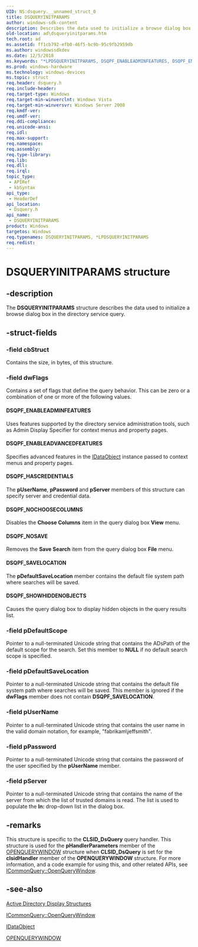 ```yaml
---
UID: NS:dsquery.__unnamed_struct_0
title: DSQUERYINITPARAMS
author: windows-sdk-content
description: Describes the data used to initialize a browse dialog box in the directory service query.
old-location: ad\dsqueryinitparams.htm
tech.root: ad
ms.assetid: ff1cb792-efb0-46f5-bc9b-95c9fb2959db
ms.author: windowssdkdev
ms.date: 12/5/2018
ms.keywords: "*LPDSQUERYINITPARAMS, DSQPF_ENABLEADMINFEATURES, DSQPF_ENABLEADVANCEDFEATURES, DSQPF_HASCREDENTIALS, DSQPF_NOCHOOSECOLUMNS, DSQPF_NOSAVE, DSQPF_SAVELOCATION, DSQPF_SHOWHIDDENOBJECTS, DSQUERYINITPARAMS, DSQUERYINITPARAMS structure [Active Directory], LPDSQUERYINITPARAMS, LPDSQUERYINITPARAMS structure pointer [Active Directory], _glines_dsqueryinitparams, ad.dsqueryinitparams, dsquery/DSQUERYINITPARAMS, dsquery/LPDSQUERYINITPARAMS"
ms.prod: windows-hardware
ms.technology: windows-devices
ms.topic: struct
req.header: dsquery.h
req.include-header: 
req.target-type: Windows
req.target-min-winverclnt: Windows Vista
req.target-min-winversvr: Windows Server 2008
req.kmdf-ver: 
req.umdf-ver: 
req.ddi-compliance: 
req.unicode-ansi: 
req.idl: 
req.max-support: 
req.namespace: 
req.assembly: 
req.type-library: 
req.lib: 
req.dll: 
req.irql: 
topic_type:
 - APIRef
 - kbSyntax
api_type:
 - HeaderDef
api_location:
 - Dsquery.h
api_name:
 - DSQUERYINITPARAMS
product: Windows
targetos: Windows
req.typenames: DSQUERYINITPARAMS, *LPDSQUERYINITPARAMS
req.redist: 
---
```


# DSQUERYINITPARAMS structure


## -description


The <b>DSQUERYINITPARAMS</b> structure describes the data used to initialize a browse dialog box in the directory service query.


## -struct-fields




### -field cbStruct

Contains the size, in bytes,  of this structure.


### -field dwFlags

Contains a set of flags that define the query behavior. This can be zero or a combination of one or more of the following values.



#### DSQPF_ENABLEADMINFEATURES

Uses features supported by the directory service administration tools, such as Admin Display Specifier for context menus and property pages.



#### DSQPF_ENABLEADVANCEDFEATURES

Specifies advanced features in the <a href="_ole_idataobject">IDataObject</a> instance passed to context menus and property pages.



#### DSQPF_HASCREDENTIALS

The <b>pUserName</b>, <b>pPassword</b> and <b>pServer</b> members of this structure can specify server and credential data.



#### DSQPF_NOCHOOSECOLUMNS

Disables the <b>Choose Columns</b> item in the query dialog box <b>View</b> menu.



#### DSQPF_NOSAVE

Removes the <b>Save Search</b> item from the query dialog box <b>File</b> menu.



#### DSQPF_SAVELOCATION

The <b>pDefaultSaveLocation</b> member contains the default file system path where searches will be saved.



#### DSQPF_SHOWHIDDENOBJECTS

Causes the query dialog box to display hidden objects in the query results list.


### -field pDefaultScope

Pointer to a null-terminated Unicode string that contains the ADsPath of the default scope for the search. Set this member to <b>NULL</b> if no default search scope is specified.


### -field pDefaultSaveLocation

Pointer to a null-terminated Unicode string that contains the default file system path where searches will be saved. This member is ignored if the <b>dwFlags</b> member does not contain <b>DSQPF_SAVELOCATION</b>.


### -field pUserName

Pointer to a  null-terminated Unicode string that contains the user name in the valid domain notation, for example, "fabrikam\jeffsmith".


### -field pPassword

Pointer to a  null-terminated Unicode string that contains the password of the user specified by the <b>pUserName</b> member.


### -field pServer

Pointer to  a  null-terminated Unicode string that contains the name of the server from which the list of trusted domains is read. The list is used to populate the <b>In:</b> drop-down list in the dialog box.


## -remarks



This structure is specific to the <b>CLSID_DsQuery</b> query handler. This structure is used for the <b>pHandlerParameters</b> member of the <a href="https://msdn.microsoft.com/07ef2af1-230e-41d9-ad19-d002d0579d66">OPENQUERYWINDOW</a> structure when <b>CLSID_DsQuery</b> is set for the <b>clsidHandler</b> member of the 
<b>OPENQUERYWINDOW</b> structure. For more information, and a code example for  using this, and other related APIs, see 
<a href="https://msdn.microsoft.com/604c4d7a-1f85-4e5b-9879-be502c5c7bff">ICommonQuery::OpenQueryWindow</a>.




## -see-also




<a href="https://msdn.microsoft.com/bf6aa066-ee7e-4b13-9a4b-1e097632ec5a">Active
  Directory Display Structures</a>



<a href="https://msdn.microsoft.com/604c4d7a-1f85-4e5b-9879-be502c5c7bff">ICommonQuery::OpenQueryWindow</a>



<a href="_ole_idataobject">IDataObject</a>



<a href="https://msdn.microsoft.com/07ef2af1-230e-41d9-ad19-d002d0579d66">OPENQUERYWINDOW</a>
 

 

